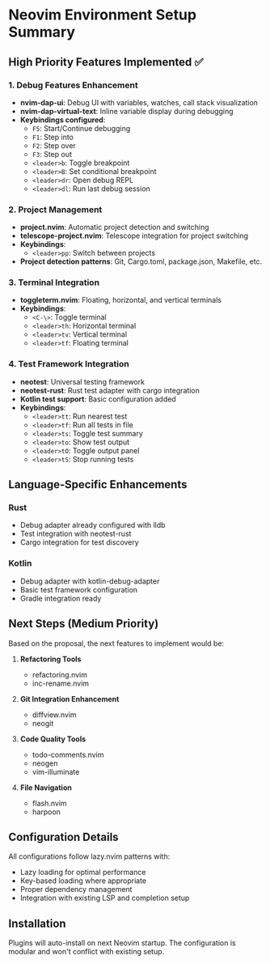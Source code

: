 # Neovim Environment Setup Summary

## High Priority Features Implemented ✅

### 1. Debug Features Enhancement
- **nvim-dap-ui**: Debug UI with variables, watches, call stack visualization
- **nvim-dap-virtual-text**: Inline variable display during debugging
- **Keybindings configured**:
  - `F5`: Start/Continue debugging
  - `F1`: Step into
  - `F2`: Step over  
  - `F3`: Step out
  - `<leader>b`: Toggle breakpoint
  - `<leader>B`: Set conditional breakpoint
  - `<leader>dr`: Open debug REPL
  - `<leader>dl`: Run last debug session

### 2. Project Management
- **project.nvim**: Automatic project detection and switching
- **telescope-project.nvim**: Telescope integration for project switching
- **Keybindings**:
  - `<leader>pp`: Switch between projects
- **Project detection patterns**: Git, Cargo.toml, package.json, Makefile, etc.

### 3. Terminal Integration
- **toggleterm.nvim**: Floating, horizontal, and vertical terminals
- **Keybindings**:
  - `<C-\>`: Toggle terminal
  - `<leader>th`: Horizontal terminal
  - `<leader>tv`: Vertical terminal  
  - `<leader>tf`: Floating terminal

### 4. Test Framework Integration
- **neotest**: Universal testing framework
- **neotest-rust**: Rust test adapter with cargo integration
- **Kotlin test support**: Basic configuration added
- **Keybindings**:
  - `<leader>tt`: Run nearest test
  - `<leader>tf`: Run all tests in file
  - `<leader>ts`: Toggle test summary
  - `<leader>to`: Show test output
  - `<leader>tO`: Toggle output panel
  - `<leader>tS`: Stop running tests

## Language-Specific Enhancements

### Rust
- Debug adapter already configured with lldb
- Test integration with neotest-rust
- Cargo integration for test discovery

### Kotlin  
- Debug adapter with kotlin-debug-adapter
- Basic test framework configuration
- Gradle integration ready

## Next Steps (Medium Priority)
Based on the proposal, the next features to implement would be:

1. **Refactoring Tools**
   - refactoring.nvim
   - inc-rename.nvim

2. **Git Integration Enhancement**
   - diffview.nvim
   - neogit

3. **Code Quality Tools**
   - todo-comments.nvim
   - neogen
   - vim-illuminate

4. **File Navigation**
   - flash.nvim
   - harpoon

## Configuration Details

All configurations follow lazy.nvim patterns with:
- Lazy loading for optimal performance
- Key-based loading where appropriate
- Proper dependency management
- Integration with existing LSP and completion setup

## Installation
Plugins will auto-install on next Neovim startup. The configuration is modular and won't conflict with existing setup.